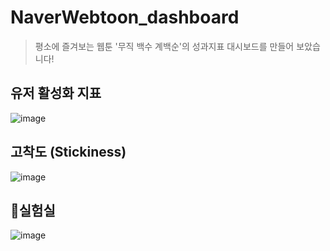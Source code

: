 # NaverWebtoon_dashboard
> 평소에 즐겨보는 웹툰 '무직 백수 계백순'의 성과지표 대시보드를 만들어 보았습니다!




## 유저 활성화 지표
![image](https://github.com/KGochae/NaverWebtoon_dashboard/assets/86241587/013bb7ae-0894-4253-8731-a559bab9c842)


## 고착도 (Stickiness)
![image](https://github.com/KGochae/NaverWebtoon_dashboard/assets/86241587/d24e78a8-2e3f-4f69-8f16-dcb1b0a1e883)

## 🧪실험실

![image](https://github.com/KGochae/NaverWebtoon_dashboard/assets/86241587/11fef086-a0e5-4007-b70c-923db3f2feab)
